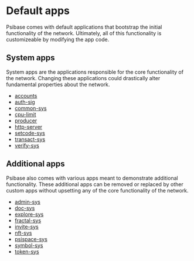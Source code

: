 # Default apps

Psibase comes with default applications that bootstrap the initial functionality of the network. Ultimately, all of this functionality is customizeable by modifying the app code. 

## System apps

System apps are the applications responsible for the core functionality of the network. Changing these applications could drastically alter fundamental properties about the network.

- [accounts](accounts.md)
- [auth-sig]()
- [common-sys](common-sys.md)
- [cpu-limit]()
- [producer]()
- [http-server](http-server.md)
- [setcode-sys](setcode-sys.md)
- [transact-sys](transact-sys.md)
- [verify-sys]()

## Additional apps

Psibase also comes with various apps meant to demonstrate additional functionality. These additional apps can be removed or replaced by other custom apps without upsetting any of the core functionality of the network.

- [admin-sys](admin-sys.md)
- [doc-sys](doc-sys.md)
- [explore-sys]()
- [fractal-sys]()
- [invite-sys](invite-sys.md)
- [nft-sys]()
- [psispace-sys](psispace-sys.md)
- [symbol-sys]()
- [token-sys]()
